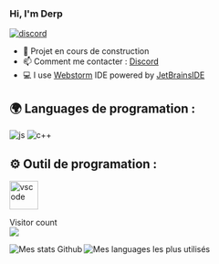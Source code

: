 ### Hi, I'm Derp

[![discord](https://discord.com/api/guilds/715493005045268541/widget.png)](https://discord.gg/78M3hSt)



- 🔭 Projet en cours de construction
- 📫 Comment me contacter : [Discord](https://discord.gg/78M3hSt)
- 💻 I use [Webstorm](https://www.jetbrains.com/fr-fr/webstorm/) IDE powered by [JetBrainsIDE](https://www.jetbrains.com/fr-fr/)


## 🌍 Languages de programation :
<p>
  <img alt="js" src="https://img.shields.io/badge/-Javascript-FFEE00?style=flat-square&logo=javascript&logoColor=black" />
  <img alt="c++" src="https://img.shields.io/badge/-C++-21B500?style=flat-square&logo=C++&logoColor=white" />
</p>

## ⚙️ Outil de programation :
<p>
  <img alt="vscode" width="50px" src="https://upload.wikimedia.org/wikipedia/commons/thumb/9/9a/Visual_Studio_Code_1.35_icon.svg/512px-Visual_Studio_Code_1.35_icon.svg.png"/>
</p>
  

<p align="left"> 
  Visitor count<br>
  <img src="https://profile-counter.glitch.me/SonMaxime/count.svg" />
</p>

<img align="left" alt="Mes stats Github" src="https://github-readme-stats.vercel.app/api?username=Derpinou&show_icons=true&hide_border=true" />
<img align="left" alt="Mes languages les plus utilisés" src="https://github-readme-stats.vercel.app/api/top-langs?username=derpinou&show_icons=true&theme=tokyonight&layout=compact" />
